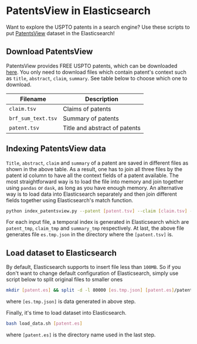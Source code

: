 # PatentsView in Elasticsearch

Want to explore the USPTO patents in a search engine? Use these scripts to put [PatentsView](http://www.patentsview.org/web/#viz/relationships) dataset in the Elasticsearch!

## Download PatentsView

PatentsView provides FREE USPTO patents, which can be downloaded [here](http://www.patentsview.org/download/). You only need to download files which contain patent's context such as `title`, `abstract`, `claim`, `summary`. See table below to choose which one to download.

| Filename | Description |
| -- | -- |
| `claim.tsv` | Claims of patents |
| `brf_sum_text.tsv` | Summary of patents |
| `patent.tsv` | Title and abstract of patents |

## Indexing PatentsView data

`Title`, `abstract`, `claim` and `summary` of a patent are saved in different files as shown in the above table. As a result, one has to join all three files by the patent id column to have all the context fields of a patent available. The most straightforward way is to load the file into memory and join together using `pandas` or `dask`, as long as you have enough memory. An alternative way is to load data into Elasticsearch separately and then join different fields together using Elasticsearch's match function.

```bash
python index_patentsview.py --patent [patent.tsv] --claim [claim.tsv] --summary [brf_sum_text.tsv]
```

For each input file, a temporal index is generated in Elasticsearch which are `patent_tmp`, `claim_tmp` and `summary_tmp` respectively. At last, the above file generates file `es.tmp.json` in the directory where the `[patent.tsv]` is.

## Load dataset to Elasticsearch

By default, Elasticsearch supports to insert file less than `100MB`. So if you don't want to change default configuration of Elasticsearch, simply use script below to split original files to smaller ones
```bash
mkdir [patent.es] && split -d -l 80000 [es.tmp.json] [patent.es]/patent. && rm [es.tmp.json]
```
where `[es.tmp.json]` is data generated in above step.

Finally, it's time to load dataset into Elasticsearch. 

```bash
bash load_data.sh [patent.es]
```
where `[patent.es]` is the directory name used in the last step.
